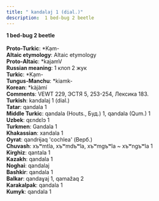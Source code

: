 ```yaml
---
title: " kandalaj 1 (dial.)"
description:  1 bed-bug 2 beetle
---
```

<strong> 1 bed-bug 2 beetle</strong><br><br>
<strong>Proto-Turkic</strong>:  *Kạm-<br>
<strong>Altaic etymology</strong>:  Altaic etymology<br>
<strong> Proto-Altaic</strong>:  *kajamV<br>
<strong>Russian meaning</strong>:  1 клоп 2 жук<br>
<strong>Turkic</strong>:  *Kạm-<br>
<strong>Tungus-Manchu</strong>:  *kiamk-<br>
<strong>Korean</strong>:  *kàjàmí<br>
<strong>Comments</strong>:  VEWT 229, ЭСТЯ 5, 253-254, Лексика 183.<br>
<strong>Turkish</strong>:  kandalaj 1 (dial.)<br>
<strong>Tatar</strong>:  qandala 1<br>
<strong>Middle Turkic</strong>:  qandala (Houts., Буд.) 1, qandala (Qum.) 1<br>
<strong>Uzbek</strong>:  qɛndɛlɔ 1<br>
<strong>Turkmen</strong>:  Gandala 1<br>
<strong>Khakassian</strong>:  xandala 1<br>
<strong>Oyrat</strong>:  qandrɨjaq 'cochlea' (Верб.)<br>
<strong>Chuvash</strong>:  xъʷmtla, xъʷmdъʷla, xъʷmgъʷla ~ xъʷngъʷla 1<br>
<strong>Kirghiz</strong>:  qantala 1<br>
<strong>Kazakh</strong>:  qandala 1<br>
<strong>Noghai</strong>:  qandalaj<br>
<strong>Bashkir</strong>:  qandala 1<br>
<strong>Balkar</strong>:  qandaɣaj 1, qamažaq 2<br>
<strong>Karakalpak</strong>:  qandala 1<br>
<strong>Kumyk</strong>:  qandala 1<br>


